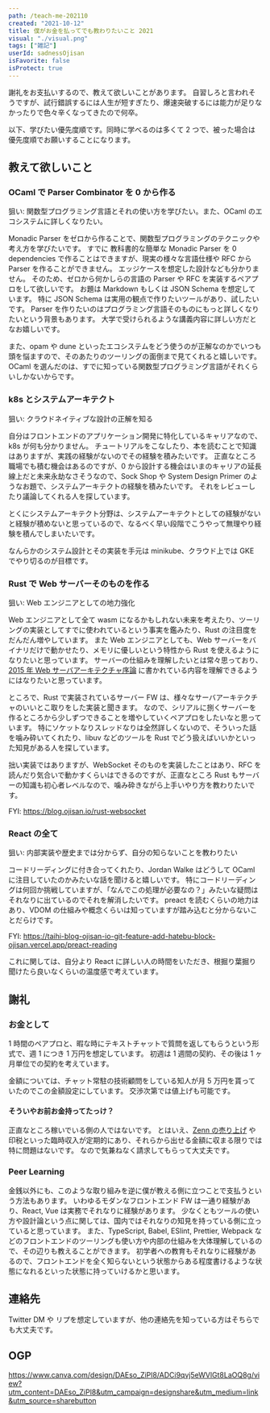 ```yaml
---
path: /teach-me-202110
created: "2021-10-12"
title: 僕がお金を払ってでも教わりたいこと 2021
visual: "./visual.png"
tags: ["雑記"]
userId: sadnessOjisan
isFavorite: false
isProtect: true
---
```


謝礼をお支払いするので、教えて欲しいことがあります。
自習しろと言われそうですが、試行錯誤するには人生が短すぎたり、爆速突破するには能力が足りなかったりで色々辛くなってきたので何卒。

以下、学びたい優先度順です。同時に学べるのは多くて 2 つで、被った場合は優先度順でお願いすることになります。

## 教えて欲しいこと

### OCaml で Parser Combinator を 0 から作る

狙い: 関数型プログラミング言語とそれの使い方を学びたい。また、OCaml のエコシステムに詳しくなりたい。

Monadic Parser をゼロから作ることで、関数型プログラミングのテクニックや考え方を学びたいです。
すでに 教科書的な簡単な Monadic Parser を 0 dependencies で作ることはできますが、現実の様々な言語仕様や RFC から Parser を作ることができません。
エッジケースを想定した設計なども分かりません。
そのため、ゼロから何かしらの言語の Parser や RFC を実装するペアプロをして欲しいです。
お題は Markdown もしくは JSON Schema を想定しています。
特に JSON Schema は実用の観点で作りたいツールがあり、試したいです。
Parser を作りたいのはプログラミング言語そのものにもっと詳しくなりたいという背景もあります。
大学で受けられるような講義内容に詳しい方だとなお嬉しいです。

また、opam や dune といったエコシステムをどう使うのが正解なのかでいつも頭を悩ますので、そのあたりのツーリングの面倒まで見てくれると嬉しいです。
OCaml を選んだのは、すでに知っている関数型プログラミング言語がそれくらいしかないからです。

### k8s とシステムアーキテクト

狙い: クラウドネイティブな設計の正解を知る

自分はフロントエンドのアプリケーション開発に特化しているキャリアなので、k8s が何も分かりません。
チュートリアルをこなしたり、本を読むことで知識はありますが、実践の経験がないのでその経験を積みたいです。
正直なところ職場でも積む機会はあるのですが、0 から設計する機会はいまのキャリアの延長線上だと未来永劫なさそうなので、Sock Shop や System Design Primer のようなお題で、システムアーキテクトの経験を積みたいです。
それをレビューしたり議論してくれる人を探しています。

とくにシステムアーキテクト分野は、システムアーキテクトとしての経験がないと経験が積めないと思っているので、なるべく早い段階でこうやって無理やり経験を積んでしまいたいです。

なんらかのシステム設計とその実装を手元は minikube、クラウド上では GKE でやり切るのが目標です。

### Rust で Web サーバーそのものを作る

狙い: Web エンジニアとしての地力強化

Web エンジニアとして全て wasm になるかもしれない未来を考えたり、ツーリングの実装としてすでに使われているという事実を鑑みたり、Rust の注目度をだんだん増やしています。
また Web エンジニアとしても、Web サーバーをバイナリだけで動かせたり、メモリに優しいという特性から Rust を使えるようになりたいと思っています。
サーバーの仕組みを理解したいとは常々思っており、[2015 年 Web サーバアーキテクチャ序論](https://blog.yuuk.io/entry/2015-webserver-architecture) に書かれている内容を理解できるようにはなりたいと思っています。

ところで、Rust で実装されているサーバー FW は、様々なサーバアーキテクチャのいいとこ取りをした実装と聞きます。
なので、シリアルに捌くサーバーを作るところから少しずつできることを増やしていくペアプロをしたいなと思っています。
特にソケットなりスレッドなりは全然詳しくないので、そういった話を噛み砕いてくれたり、libuv などのツールを Rust でどう扱えばいいかといった知見がある人を探しています。

拙い実装ではありますが、WebSocket そのものを実装したことはあり、RFC を読んだり気合いで動かすくらいはできるのですが、正直なところ Rust もサーバーの知識も初心者レベルなので、噛み砕きながら上手いやり方を教わりたいです。

FYI: <https://blog.ojisan.io/rust-websocket>

### React の全て

狙い: 内部実装や歴史までは分からず、自分の知らないことを教わりたい

コードリーディングに付き合ってくれたり、Jordan Walke はどうして OCaml に注目していたのかみたいな話を聞けると嬉しいです。
特にコードリーディングは何回か挑戦していますが、「なんでこの処理が必要なの？」みたいな疑問はそれなりに出ているのでそれを解消したいです。
preact を読むくらいの地力はあり、VDOM の仕組みや概念くらいは知っていますが踏み込むと分からないことだらけです。

FYI: <https://taihi-blog-ojisan-io-git-feature-add-hatebu-block-ojisan.vercel.app/preact-reading>

これに関しては、自分より React に詳しい人の時間をいただき、根掘り葉掘り聞けたら良いなくらいの温度感で考えています。

## 謝礼

### お金として

1 時間のペアプロと、暇な時にテキストチャットで質問を返してもらうという形式で、週 1 につき 1 万円を想定しています。
初週は 1 週間の契約、その後は 1 ヶ月単位での契約を考えています。

金額については、チャット常駐の技術顧問をしている知人が月 5 万円を貰っていたのでこの金額設定にしています。
交渉次第では値上げも可能です。

#### そういやお前お金持ってたっけ？

正直なところ稼いでいる側の人ではないです。
とはいえ、[Zenn の売り上げ](https://zenn.dev/sadness_ojisan/books/introduction-of-react-introduction) や印税といった臨時収入が定期的にあり、それらから出せる金額に収まる限りでは特に問題はないです。
なので気兼ねなく請求してもらって大丈夫です。

### Peer Learning

金銭以外にも、このような取り組みを逆に僕が教える側に立つことで支払うという方法もあります。
いわゆるモダンなフロントエンド FW は一通り経験があり、React, Vue は実務でそれなりに経験があります。
少なくともツールの使い方や設計論という点に関しては、国内ではそれなりの知見を持っている側に立っていると思っています。
また、TypeScript, Babel, ESlint, Prettier, Webpack などのフロントエンドのツーリングも使い方や内部の仕組みを大体理解しているので、その辺りも教えることができます。
初学者への教育もそれなりに経験があるので、フロントエンドを全く知らないという状態からある程度書けるような状態になれるといった状態に持っていけるかと思います。

## 連絡先

Twitter DM や リプを想定していますが、他の連絡先を知っている方はそちらでも大丈夫です。

## OGP

<https://www.canva.com/design/DAEso_ZiPl8/ADCi9qvj5eWVlGt8LaOQ8g/view?utm_content=DAEso_ZiPl8&utm_campaign=designshare&utm_medium=link&utm_source=sharebutton>
